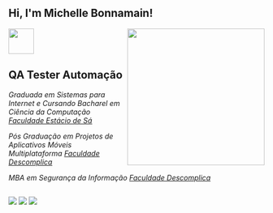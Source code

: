 ## Hi, I'm Michelle Bonnamain! 
<img src="https://media.giphy.com/media/VgCDAzcKvsR6OM0uWg/giphy.gif" width="50">

<img align='right' src="https://media.giphy.com/media/dsdKSJjWGaWZw8tgTo/giphy.gif" width="270">

## QA Tester Automação

<p><em>Graduada em Sistemas para Internet e Cursando Bacharel em Ciência da Computação <a href="https://estacio.br/">Faculdade Estácio de Sá</a><br />
 <p><em>Pós Graduação em Projetos de Aplicativos Móveis Multiplataforma <a href="https://descomplica.br/">Faculdade Descomplica</a><br />
  <p><em>MBA em Segurança da Informação <a href="https://descomplica.br/">Faculdade Descomplica</a><br />
</p>
   
 
  ##
 
<div> 
  <a href="https://instagram.com/mibonnamain" target="_blank"><img src="https://img.shields.io/badge/-Instagram-%23E4405F?style=for-the-badge&logo=instagram&logoColor=white" target="_blank"></a>
  <a href = "mailto:michellebonnamainqa@gmail.com"><img src="https://img.shields.io/badge/-Gmail-%23333?style=for-the-badge&logo=gmail&logoColor=white" target="_blank"></a>
  <a href="https://www.linkedin.com/in/michelle-bonnamain/" target="_blank"><img src="https://img.shields.io/badge/-LinkedIn-%230077B5?style=for-the-badge&logo=linkedin&logoColor=white" target="_blank"></a>  
</div>



   



 
